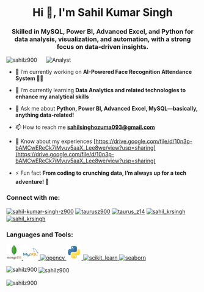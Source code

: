 <h1 align="center">Hi 👋, I'm Sahil Kumar Singh</h1>
<h3 align="center">Skilled in MySQL, Power BI, Advanced Excel, and Python for data analysis, visualization, and automation, with a strong focus on data-driven insights.</h3>

<img align="right" alt="Analyst" width="400" src="https://media1.giphy.com/media/3oKIPEqDGUULpEU0aQ/giphy.gif?cid=6c09b952vz4m1jtggrvzhlirdanaj4kvo4crkkqp9qhaktvf&ep=v1_gifs_search&rid=giphy.gif&ct=g">

<p align="left"> <img src="https://komarev.com/ghpvc/?username=sahilz900&label=Profile%20views&color=0e75b6&style=flat" alt="sahilz900" /> </p>

- 🔭 I’m currently working on **AI-Powered Face Recognition Attendance System 🚀✨**

- 🌱 I’m currently learning **Data Analytics and related technologies to enhance my analytical skills**

- 💬 Ask me about **Python, Power BI, Advanced Excel, MySQL—basically, anything data-related!**

- 📫 How to reach me **sahilsinghozuma093@gmail.com**

- 📄 Know about my experiences [https://drive.google.com/file/d/10n3p-bAMCwEReCk7iMvuv5aaX_Lee8we/view?usp=sharing](https://drive.google.com/file/d/10n3p-bAMCwEReCk7iMvuv5aaX_Lee8we/view?usp=sharing)

- ⚡ Fun fact **From coding to crunching data, I’m always up for a tech adventure! 🚀**

<h3 align="left">Connect with me:</h3>
<p align="left">
<a href="https://linkedin.com/in/sahil-kumar-singh-z900" target="blank"><img align="center" src="https://raw.githubusercontent.com/rahuldkjain/github-profile-readme-generator/master/src/images/icons/Social/linked-in-alt.svg" alt="sahil-kumar-singh-z900" height="30" width="40" /></a>
<a href="https://kaggle.com/taurusz900" target="blank"><img align="center" src="https://raw.githubusercontent.com/rahuldkjain/github-profile-readme-generator/master/src/images/icons/Social/kaggle.svg" alt="taurusz900" height="30" width="40" /></a>
<a href="https://instagram.com/taurus_z14" target="blank"><img align="center" src="https://raw.githubusercontent.com/rahuldkjain/github-profile-readme-generator/master/src/images/icons/Social/instagram.svg" alt="taurus_z14" height="30" width="40" /></a>
<a href="https://www.codechef.com/users/sahil_krsingh" target="blank"><img align="center" src="https://cdn.jsdelivr.net/npm/simple-icons@3.1.0/icons/codechef.svg" alt="sahil_krsingh" height="30" width="40" /></a>
<a href="https://www.hackerrank.com/sahil_krsingh" target="blank"><img align="center" src="https://raw.githubusercontent.com/rahuldkjain/github-profile-readme-generator/master/src/images/icons/Social/hackerrank.svg" alt="sahil_krsingh" height="30" width="40" /></a>
</p>

<h3 align="left">Languages and Tools:</h3>
<p align="left"> <a href="https://www.mongodb.com/" target="_blank" rel="noreferrer"> <img src="https://raw.githubusercontent.com/devicons/devicon/master/icons/mongodb/mongodb-original-wordmark.svg" alt="mongodb" width="40" height="40"/> </a> <a href="https://www.mysql.com/" target="_blank" rel="noreferrer"> <img src="https://raw.githubusercontent.com/devicons/devicon/master/icons/mysql/mysql-original-wordmark.svg" alt="mysql" width="40" height="40"/> </a> <a href="https://opencv.org/" target="_blank" rel="noreferrer"> <img src="https://www.vectorlogo.zone/logos/opencv/opencv-icon.svg" alt="opencv" width="40" height="40"/> </a> <a href="https://www.python.org" target="_blank" rel="noreferrer"> <img src="https://raw.githubusercontent.com/devicons/devicon/master/icons/python/python-original.svg" alt="python" width="40" height="40"/> </a> <a href="https://scikit-learn.org/" target="_blank" rel="noreferrer"> <img src="https://upload.wikimedia.org/wikipedia/commons/0/05/Scikit_learn_logo_small.svg" alt="scikit_learn" width="40" height="40"/> </a> <a href="https://seaborn.pydata.org/" target="_blank" rel="noreferrer"> <img src="https://seaborn.pydata.org/_images/logo-mark-lightbg.svg" alt="seaborn" width="40" height="40"/> </a> </p>

<p><img align="left" src="https://github-readme-stats.vercel.app/api/top-langs?username=sahilz900&show_icons=true&locale=en&layout=compact" alt="sahilz900" /></p>

<p>&nbsp;<img align="center" src="https://github-readme-stats.vercel.app/api?username=sahilz900&show_icons=true&locale=en" alt="sahilz900" /></p>

<p><img align="center" src="https://github-readme-streak-stats.herokuapp.com/?user=sahilz900&" alt="sahilz900" /></p>
